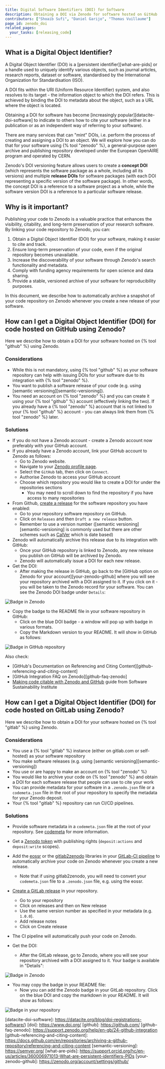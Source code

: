 ```yaml
---
title: Digital Software Identifiers (DOI) for Software
description: Obtaining a DOI via Zenodo for software hosted on GitHub
contributors: ["Shoaib Sufi", "Daniel Garijo", "Thomas Vuillaume"] 
page_id: zenodo_doi
related_pages:
  your_tasks: [releasing_code]
---
```


## What is a Digital Object Identifier?

A Digital Object Identifier (DOI) is a [persistent identifier][what-are-pids] or a handle used to uniquely identify 
various objects, such as journal articles, research reports, dataset or software, standardised by the International 
Organization for Standardisation (ISO).

A DOI fits within the URI (Uniform Resource Identifier) system, and also resolves to its target - the information 
object to which the DOI refers. 
This is achieved by binding the DOI to metadata about the object, such as a URL where the object is located. 

Obtaining a DOI for software has become [increasingly popular][datacite-doi-software] to indicate to others how to
cite your software (either in a publication or as an independent way of referring to your software).

There are many services that can "mint" DOIs, i.e. perform the process of creating and assigning a DOI to an object.
We will explore how you can do that for your software using {% tool "zenodo" %}, a general-purpose open archive and 
publishing repository developed under the European OpenAIRE program and operated by CERN.

Zenodo's DOI versioning feature allows users to create a **concept DOI** (which represents the software package as a 
whole, including all its versions) and multiple **release DOIs** for software packages (with each DOI representing a 
specific version of the software package).
In other words, the concept DOI is a reference to a software project as a whole, while the software version DOI is a 
reference to a particular software release.

## Why is it important?

Publishing your code to Zenodo is a valuable practice that enhances the visibility, citability, and long-term preservation of your research software. By linking your code repository to Zenodo, you can:

1. Obtain a Digital Object Identifier (DOI) for your software, making it easier to cite and track.
2. Ensure long-term preservation of your code, even if the original repository becomes unavailable.
3. Increase the discoverability of your software through Zenodo's search functionality and metadata.
4. Comply with funding agency requirements for open science and data sharing.
5. Provide a stable, versioned archive of your software for reproducibility purposes.

In this document, we describe how to automatically archive a snapshot of your code repository on Zenodo whenever you create a new release of your software. 


## How can I get a Digital Object Identifier (DOI) for code hosted on GitHub using Zenodo?

Here we describe how to obtain a DOI for your software hosted on {% tool "github" %} using Zenodo.

### Considerations

* While this is not mandatory, using {% tool "github" %} as your software repository can help with issuing DOIs for your software due to its integration with {% tool "zenodo" %}.
* You want to publish a software release of your code (e.g. using [semantic versioning][semantic-versioning]).
* You need an account on {% tool "zenodo" %} and you can create it using your {% tool "github" %} account (effectively linking the two). 
If you already have a {% tool "zenodo" %} account that is not linked to your {% tool "github" %} account - you can always link them from {% tool "zenodo" %} later.

### Solutions

* If you do not have a Zenodo account - create a Zenodo account now preferably with your GitHub account.
* If you already have a Zenodo account, link your GitHub account to Zenodo as follows:
	* Go to Zenodo website.
	* Navigate to your [Zenodo profile page](https://zenodo.org/account/settings/profile).
	* Select the `GitHub` tab, then click on `Connect`.
	* Authorise Zenodo to access your GitHub account
	* Choose which repository you would like to create a DOI for under the repositories sections
		* You may need to scroll down to find the repository if you have access to many repositories
* From Github, [create a release](./releasing_code) for the software repository you have enabled: 
	* Go to your repository software repository on GitHub.
	* Click on `Releases` and then `Draft a new release` button.
	* Remember to use a version number ([semantic versioning][semantic-versioning] is commonly used  but there are other schemes such as [CalVer][calver] which is date based)
* Zenodo will automatically archive this release due to its integration with GitHub:
	* Once your GitHub repository is linked to Zenodo, any new release you publish on GitHub will be archived by Zenodo.
	* Zenodo will automatically issue a DOI for each new release.
* Get the DOI:
	* After making the release in GitHub, go back to the [GitHub option on Zenodo for your account][your-zenodo-github] where you will see 
  your repository archived with a DOI assigned to it. If you click on it - you will be taken to the Zenodo record for 
  your software. You can see the Zenodo DOI badge under `Details`:

![Badge in Zenodo](../../images/badge_zenodo.png)

* Copy the badge to the README file in your software repository in GitHub:
	* Click on the blue DOI badge - a window will pop up with badge in various formats. 
    * Copy the Markdown version to your README. It will show in GitHub as follows:

![Badge in GitHub repository](../../images/badge_in_repo.png)

Also check:

- [GitHub's Documentation on Referencing and Citing Content][github-referencing-and-citing-content]
- [GitHub Integration FAQ on Zenodo][github-faq-zenodo]
- [Making code citable with Zenodo and GitHub][citable-github-ssi] guide from Software Sustainability Institute


## How can I get a Digital Object Identifier (DOI) for code hosted on GitLab using Zenodo?

Here we describe how to obtain a DOI for your software hosted on {% tool "gitlab" %} using Zenodo.


### Considerations

* You use a {% tool "gitlab" %} instance (either on gitlab.com or self-hosted) as your software repository
* You make software releases (e.g. using [semantic versioning][semantic-versioning])
* You use or are happy to make an account on {% tool "zenodo" %}
* You would like to archive your code on {% tool "zenodo" %} and obtain a DOI for each software release that people can use to cite your work
* You can provide metadata for your software in a `.zenodo.json` file or a `codemeta.json` file in the root of your repository to specify the metadata for your Zenodo deposit.
* Your {% tool "gitlab" %} repository can run CI/CD pipelines.

### Solutions

* Provide software metadata in a `codemeta.json` file at the root of your repository. See [codemeta](https://everse.software/RSQKit/codemeta) for more information.
  
* Get a [Zenodo token](https://zenodo.org/account/settings/applications/tokens/new/) with publishing rights (`deposit:actions` and `deposit:write` scopes).

* Add the [eossr](https://escape-ossr.gitlab.io/eossr/gitlab_to_zenodo.html) or the [gitlab2zenodo](https://gitlab.com/sbeniamine/gitlab2zenodo) libraries in  your [GitLab-CI pipeline](https://docs.gitlab.com/ee/ci/yaml/) to automatically archive your code on Zenodo whenever you create a new release.
  * Note that if using gitlab2zenodo, you will need to convert your `codemeta.json` file to a `.zenodo.json` file, e.g. using the eossr.

* [Create a GitLab release](https://everse.software/RSQKit/releasing_code) in your repository.
  * Go to your repository
  * Click on releases and then on New release
  * Use the same version number as specified in your metadata (e.g. `1.0.0`).
  * Add release notes
  * Click on Create release

* The CI pipeline will automatically push your code on Zenodo.

* Get the DOI:
   * After the GitLab release, go to Zenodo, where you will see your repository archived with a DOI assigned to it. Your badge is available in "Details":

![Badge in Zenodo](../../images/badge_zenodo.png)

* You may copy the badge in your README file:
   * Now you can add the Zenodo badge in your GitLab repository. Click on the blue DOI and copy the markdown in your README. It will show as follows:

![Badge in your repository](../../images/badge_in_repo.png)




[calver]: https://calver.org/
[citable-github-ssi]: https://www.software.ac.uk/blog/making-code-citable-zenodo-and-github
[datacite-doi-software]: https://datacite.org/blog/doi-registrations-software/)
[doi]: https://www.doi.org/
[github]: https://github.com/
[github-faq-zenodo]: https://support.zenodo.org/help/en-gb/24-github-integration
[github-referencing-and-citing-content]: https://docs.github.com/en/repositories/archiving-a-github-repository/referencing-and-citing-content
[semantic-versioning]: https://semver.org/ 
[what-are-pids]: https://support.orcid.org/hc/en-us/articles/360006971013-What-are-persistent-identifiers-PIDs
[your-zenodo-github]: https://zenodo.org/account/settings/github/


